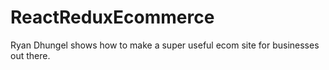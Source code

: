 # ReactReduxEcommerce
Ryan Dhungel shows how to make a super useful ecom site for businesses out there. 

